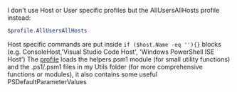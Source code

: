 I don't use Host or User specific profiles but the AllUsersAllHosts profile instead:

```powershell
$profile.AllUsersAllHosts
```

Host specific commands are put inside
`if ($host.Name -eq ''){}`
blocks (e.g. ConsoleHost,'Visual Studio Code Host', 'Windows PowerShell ISE Host')
The [profile](https://github.com/DBremen/MyPowerShellSetup/blog/master/profile.ps1) loads the helpers.psm1 module (for small utility functions) and the .ps1/.psm1 files in my Utils folder (for more comprehensive functions or modules), it also contains some useful PSDefaultParameterValues
